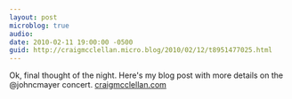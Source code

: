 ```yaml
---
layout: post
microblog: true
audio: 
date: 2010-02-11 19:00:00 -0500
guid: http://craigmcclellan.micro.blog/2010/02/12/t8951477025.html
---
```

Ok, final thought of the night.  Here's my blog post with more details on the @johncmayer concert. [craigmcclellan.com](http://craigmcclellan.com/?p=615)
